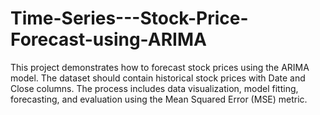 # Time-Series---Stock-Price-Forecast-using-ARIMA
This project demonstrates how to forecast stock prices using the ARIMA model. The dataset should contain historical stock prices with Date and Close columns. The process includes data visualization, model fitting, forecasting, and evaluation using the Mean Squared Error (MSE) metric.

